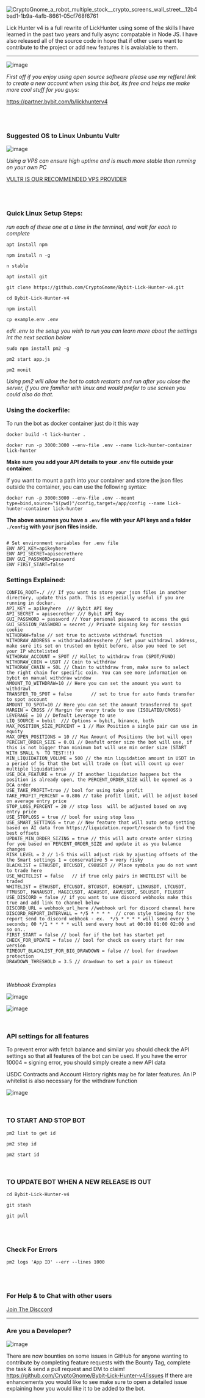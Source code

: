 ![CryptoGnome_a_robot_multiple_stock__crypto_screens_wall_street__12b4bad1-1b9a-4afb-8661-05cf768f6761](https://i.imgur.com/3FQpf1D.jpg)

Lick Hunter v4 is a full rewrite of LickHunter using some of the skills I have learned in the past two years and fully async compatable in Node JS. I have also released all of the source code in hope that if other users want to contribute to the project or add new features it is avaialable to them.


---

![image](https://user-images.githubusercontent.com/33667144/202498893-b747c8d2-0b12-43f0-96a9-2f637fe70558.png)

*First off if you enjoy using open source software please use my refferel link to create a new account when using this bot, its free and helps me make more cool stuff for you guys:*

https://partner.bybit.com/b/lickhunterv4

<br>
<br>

### Suggested OS to Linux Unbuntu Vultr
![image](https://user-images.githubusercontent.com/33667144/202495972-17734217-541c-49ab-ae34-b459fb6138c2.png)

*Using a VPS can ensure high uptime and is much more stable than running on your own PC*

[VULTR IS OUR RECOMMENDED VPS PROVIDER](https://www.vultr.com/?ref=9056023-8H)

<br>
<br>

### Quick Linux Setup Steps:
*run each of these one at a time in the terminal, and wait for each to complete*

```
apt install npm
```

```
npm install n -g
```

```
n stable
```


```
apt install git
```

```
git clone https://github.com/CryptoGnome/Bybit-Lick-Hunter-v4.git
```

```
cd Bybit-Lick-Hunter-v4
```

```
npm install
```

```
cp example.env .env
```


*edit .env to the setup you wish to run you can learn more about the settings int the next section below*

```
sudo npm install pm2 -g 
```

```
pm2 start app.js
```

```
pm2 monit 
```


*Using pm2 will allow the bot to catch restarts and run after you close the server, if you are familiar with linux and would prefer to use screen you could also do that.*

### Using the dockerfile:

To run the bot as docker container just do it this way

```
docker build -t lick-hunter .
```

```
docker run -p 3000:3000 --env-file .env --name lick-hunter-container lick-hunter
```

**Make sure you add your API details to your .env file outside your container.**

If you want to mount a path into your container and store the json files outside the container, you can use the following syntax:

```
docker run -p 3000:3000 --env-file .env --mount type=bind,source="$(pwd)"/config,target=/app/config --name lick-hunter-container lick-hunter
```

**The above assumes you have a ```.env``` file with your API keys and a folder ```./config``` with your json files inside.**


```

# Set environment variables for .env file
ENV API_KEY=apikeyhere
ENV API_SECRET=apisecrethere
ENV GUI_PASSWORD=password
ENV FIRST_START=false
```

### Settings Explained:
```
CONFIG_ROOT=./ /// If you want to store your json files in another directory, update this path. This is especially useful if you are running in docker.
API_KEY = apikeyhere  /// Bybit API Key
API_SECRET = apisecrether /// Bybit API Key
GUI_PASSWORD = password // Your personal password to access the gui
GUI_SESSION_PASSWORD = secret // Private signing key for session cookie 
WITHDRAW=false // set true to activate withdrawl function
WITHDRAW_ADDRESS = withdrawladdresshere // Set your withdrawl address, make sure its set on trusted on bybit before, also you need to set your IP whitelisted
WITHDRAW_ACCOUNT = SPOT // Wallet to withdraw from (SPOT/FUND)
WITHDRAW_COIN = USDT // Coin to withdraw
WITHDRAW_CHAIN = SOL // Chain to withdraw from, make sure to select the right chain for specific coin. You can see more information on bybit on manual withdraw window
AMOUNT_TO_WITHDRAW=10 // Here you can set the amount you want to withdrawl
TRANSFER_TO_SPOT = false       // set to true for auto funds transfer to spot account
AMOUNT_TO_SPOT=10 // Here you can set the amount transferred to spot
MARGIN = CROSS // Margin for every trade to use (ISOLATED/CROSS)
LEVERAGE = 10 // Default Leverage to use
LIQ_SOURCE = bybit  /// Options = bybit, binance, both
MAX_POSITION_SIZE_PERCENT = 1 // Max Position a single pair can use in equity
MAX_OPEN_POSITIONS = 10 // Max Amount of Positions the bot will open
PERCENT_ORDER_SIZE = 0.01 // Deafult order size the bot will use, if this is not bigger than minimum bot will use min order size (START WITH SMALL %  TO TEST!!!)
MIN_LIQUIDATION_VOLUME = 500 // the min liquidation amount in USDT in a period of 5s that the bot will trade on (bot will count up over multiple liquidations)
USE_DCA_FEATURE = true // If another liquidation happens but the position is already open, the PERCENT_ORDER_SIZE will be opened as a DCA order 
USE_TAKE_PROFIT=true // bool for using take profit
TAKE_PROFIT_PERCENT = 0.886 // take profit limit, will be adjust based on average entry price
STOP_LOSS_PERCENT = 20 // stop loss  will be adjusted based on avg entry price
USE_STOPLOSS = true // bool for using stop loss
USE_SMART_SETTINGS = true // New feature that will auto setup setting based on AI data from https://liquidation.report/research to find the best offsets
UPDATE_MIN_ORDER_SIZING = true // this will auto create order sizing for you based on PERCENT_ORDER_SIZE and update it as you balance changes
RISK_LEVEL = 2 // 1-5 this will adjust risk by ajusting offsets of the the Smart settings 1 = conservative 5 = very risky
BLACKLIST = ETHUSDT, BTCUSDT, C98USDT // Place symbols you do not want to trade here
USE_WHITELIST = false   // if true only pairs in WHITELIST will be traded
WHITELIST = ETHUSDT, ETCUSDT, BTCUSDT, BCHUSDT, LINKUSDT, LTCUSDT, FTMUSDT, MANAUSDT, MAGICUSDT, ADAUSDT, AAVEUSDT, SOLUSDT, FILUSDT
USE_DISCORD = false // if you want to use discord webhooks make this true and add link to channel below
DISCORD_URL = webhook_url_here //webhook url for discord channel here
DISCORD_REPORT_INTERVALL = */5 * * * *  // cron style timeing for the report send to discord webhook - ex.  */5 * * * * will send every 5 seconds; 00 */1 * * * * will send every hout at 00:00 01:00 02:00 and so on..
FIRST_START = false // bool for if the bot has startet yet
CHECK_FOR_UPDATE = false // bool for check on every start for new version
TIMEOUT_BLACKLIST_FOR_BIG_DRAWDOWN = false // bool for drawdown protection
DRAWDOWN_THRESHOLD = 3.5 // drawdown to set a pair on timeout
```
<br>

*Webhook Examples*

![image](https://i.imgur.com/XU6albd.png)

![image](https://i.imgur.com/cpqyDat.png)

<br>

### API settings for all features

To prevent error with fetch balance and similar you should check the API settings so that all features of the bot can be used. If you have the error 10004 = signing error, you should simply create a new API data

USDC Contracts and Account History rights may be for later features. An IP whitelist is also necessary for the withdraw function

![image](https://cdn.discordapp.com/attachments/685258964266647564/1089987475654586589/api.png)

<br>

### TO START AND STOP BOT

```
pm2 list to get id
```

```
pm2 stop id
```

```
pm2 start id
```

<br>

### TO UPDATE BOT WHEN A NEW RELEASE IS OUT

```
cd Bybit-Lick-Hunter-v4
```

```
git stash
```

```
git pull
```

<br>
<br>

### Check For Errors 

```
pm2 logs 'App ID' --err --lines 1000
```
<br>
<br>

### For Help & to Chat with other users
[Join The Disccord](https://discord.com/invite/TTn5Dxg)


----

### Are you a Developer?

![image](https://user-images.githubusercontent.com/33667144/214430374-10324420-8869-4236-ab8b-919c3c47b559.png)

There are now bounties on some issues in GitHub for anyone wanting to contribute by completing feature requests with the Bounty Tag, complete the task & send a pull request and DM to claim!
https://github.com/CryptoGnome/Bybit-Lick-Hunter-v4/issues
If there are enhancements you would like to see make sure to open a detailed issue explaining how you would like it to be added to the bot.
